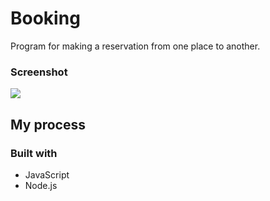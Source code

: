 # Booking

Program for making a reservation from one place to another.


### Screenshot

![](./)


## My process

### Built with

- JavaScript
- Node.js

